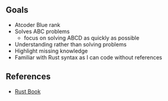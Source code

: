 ## Goals

- Atcoder Blue rank
- Solves ABC problems
    - focus on solving ABCD as quickly as possible
- Understanding rather than solving problems
- Highlight missing knowledge
- Familiar with Rust syntax as I can code without references

## References

- [Rust Book](https://doc.rust-lang.org/book/)
